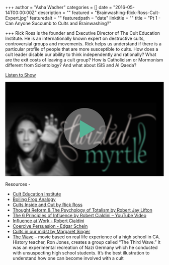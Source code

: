 +++
author = "Asha Wadher"
categories = []
date = "2016-05-14T00:00:00Z"
description = ""
featured = "Brainwashing-Rick-Ross-Cult-Expert.jpg"
featuredalt = ""
featuredpath = "date"
linktitle = ""
title = "Pt 1 - Can Anyone Succumb to Cults and Brainwashing?"

+++
Rick Ross is the founder and Executive Director of The Cult Education Institute. He is an internationally known expert on destructive cults, controversial groups and movements. Rick helps us understand if there is a particular profile of people that are more susceptible to cults. How does a cult leader disable our ability to think independently and rationally? What are the exit costs of leaving a cult group? How is Catholicism or Mormonism different from Scientology? And what about ISIS and Al Qaeda?

 <a href="http://artist.twiztedmyrtle.com/static/assets/podcast/Ep18_Part1_RickRoss_CultExpert.mp3" target="_blank">Listen to Show</a>

<a href="http://artist.twiztedmyrtle.com/static/assets/podcast/Ep18_Part1_RickRoss_CultExpert.mp3" target="_blank"><img src="/img/twiztedmyrtle/blog/radio-thumb.png" alt=""></a>



<p style="margin-bottom: 0em;">Resources -</p>

 - <a href="http://culteducation.com/" target="_blank">Cult Education Institute</a>
 - <a href="https://en.wikipedia.org/wiki/Boiling_frog" target="_blank">Boiling Frog Analogy</a>
 - <a href="http://cultsinsideout.com/" target="_blank">Cults Inside and Out by Rick Ross</a>
 - <a href="http://culteducation.com/brainwashing19.html" target="_blank">Thought Reform & The Psychology of Totalism by Robert Jay Lifton</a>
 - <a href="https://www.youtube.com/watch?v=HOypv1AqYu0" target="_blank">The 6 Principles of Influence by Robert Cialdini – YouTube Video</a>
 - <a href="https://www.influenceatwork.com/" target="_blank">Influence at Work - Robert Cialdini</a>
 - <a href="http://www.amazon.com/Coercive-Persuasion-Socio-psychological-Brainwashing-Communists/dp/0393006131" target="_blank">Coercive Persuasion - Edgar Schein</a>
 - <a href="http://www.goodreads.com/book/show/27601.Cults_in_Our_Midst" target="_blank">Cults in our midst by Margaret Singer</a>
 - <a href="https://www.youtube.com/watch?v=ICng-KRxXJ8" target="_blank">The Wave</a> – movie based on real life experience of a high school in CA. History teacher, Ron Jones, creates a group called “The Third Wave.” It was an experimental recreation of Nazi Germany which he conducted with unsuspecting high school students. It’s the best illustration to understand how one can become involved with a cult


